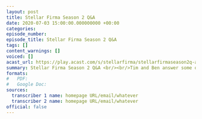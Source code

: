 ```yaml
---
layout: post
title: Stellar Firma Season 2 Q&A
date: 2020-07-03 15:00:00.000000000 +00:00
categories: 
episode_number: 
episode_title: Stellar Firma Season 2 Q&A
tags: []
content_warnings: []
voiced: []
acast_url: https://play.acast.com/s/stellarfirma/stellarfirmaseason2q-a
summary: Stellar Firma Season 2 Q&A <br/><br/>Tim and Ben answer some of the questions that have been sent in by the fan community.
formats:
#   PDF: 
#   Google Doc: 
sources:
  transcriber 1 name: homepage URL/email/whatever
  transcriber 2 name: homepage URL/email/whatever
official: false
---
```


